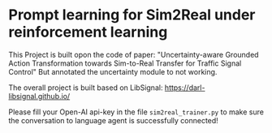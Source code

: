 
# Prompt learning for Sim2Real under reinforcement learning

 This Project is built opon the code of paper: "Uncertainty-aware Grounded Action Transformation towards Sim-to-Real Transfer for Traffic Signal Control" But annotated the uncertainty module to not working.

 The overall project is built based on LibSignal: https://darl-libsignal.github.io/

 Please fill your Open-AI api-key in the file `sim2real_trainer.py` to make sure the conversation to language agent is successfully connected!

 